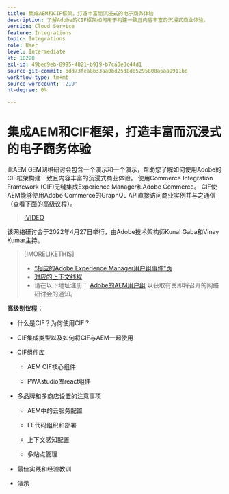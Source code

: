 ```yaml
---
title: 集成AEM和CIF框架，打造丰富而沉浸式的电子商务体验
description: 了解Adobe的CIF框架如何用于构建一致且内容丰富的沉浸式商业体验。
version: Cloud Service
feature: Integrations
topic: Integrations
role: User
level: Intermediate
kt: 10220
exl-id: 49bed9eb-8995-4821-b919-b7ca0e0c44d1
source-git-commit: bdd73fea8b33aa0bd25d8de5295808a6aa9911bd
workflow-type: tm+mt
source-wordcount: '219'
ht-degree: 0%

---
```


# 集成AEM和CIF框架，打造丰富而沉浸式的电子商务体验

此AEM GEM网络研讨会包含一个演示和一个演示，帮助您了解如何使用Adobe的CIF框架构建一致且内容丰富的沉浸式商业体验。 使用Commerce Integration Framework (CIF)无缝集成Experience Manager和Adobe Commerce。 CIF使AEM能够使用Adobe Commerce的GraphQL API直接访问商业实例并与之通信（查看下面的高级议程）。

>[!VIDEO](https://video.tv.adobe.com/v/342565/?quality=12&learn=on)

该网络研讨会于2022年4月27日举行，由Adobe技术架构师Kunal Gaba和Vinay Kumar主持。

>[!MORELIKETHIS]
>
>* [“相应的Adobe Experience Manager用户组事件”页](https://adobe.ly/3O0uXl5/)
>* [对应的上下文线程](https://adobe.ly/3jorz5r)
>* 请在以下地址注册： [Adobe的AEM用户组](https://aem-augs.adobe.com/) 以获取有关即将召开的网络研讨会的通知。


**高级别议程：**

* 什么是CIF？为何使用CIF？

* CIF集成类型以及如何将CIF与AEM一起使用

* CIF组件库

   * AEM CIF核心组件

   * PWAstudio库react组件

* 多品牌和多商店设置的注意事项

   * AEM中的云服务配置

   * FE代码组织和部署

   * 上下文感知配置

   * 多站点管理

* 最佳实践和经验教训

* 演示
